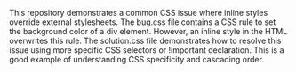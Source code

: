 This repository demonstrates a common CSS issue where inline styles override external stylesheets. The bug.css file contains a CSS rule to set the background color of a div element. However, an inline style in the HTML overwrites this rule. The solution.css file demonstrates how to resolve this issue using more specific CSS selectors or !important declaration.  This is a good example of understanding CSS specificity and cascading order.